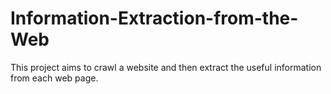 # Information-Extraction-from-the-Web
This project aims to crawl a website and then extract the useful information from each web page.
